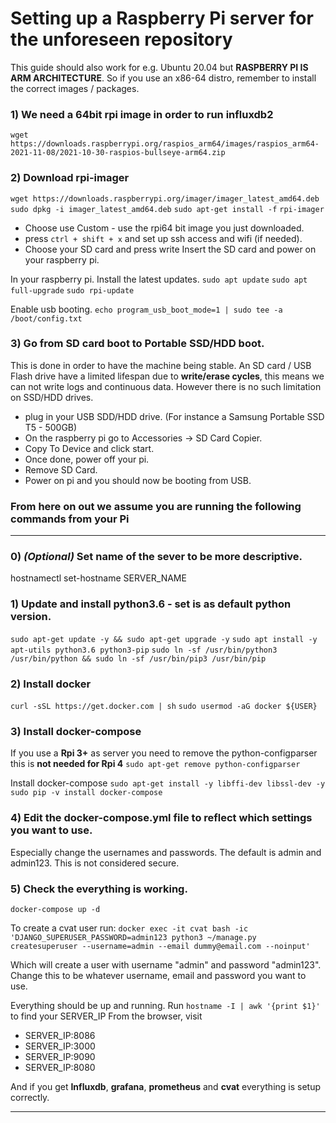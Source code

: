 # Setting up a Raspberry Pi server for the unforeseen repository

This guide should also work for e.g. Ubuntu 20.04 but **RASPBERRY PI IS ARM ARCHITECTURE**. So if you use an x86-64 distro, remember to install the correct images / packages.

### 1)  We need a 64bit rpi image in order to run influxdb2
`wget https://downloads.raspberrypi.org/raspios_arm64/images/raspios_arm64-2021-11-08/2021-10-30-raspios-bullseye-arm64.zip`

 ### 2) Download rpi-imager
`wget https://downloads.raspberrypi.org/imager/imager_latest_amd64.deb`
`sudo dpkg -i imager_latest_amd64.deb`
`sudo apt-get install -f`
`rpi-imager`

- Choose use Custom - use the rpi64 bit image you just downloaded.
- press `ctrl + shift + x` and set up ssh access and wifi (if needed).
- Choose your SD card and press write
Insert the SD card and power on your raspberry pi.

In your raspberry pi. Install the latest updates.
`sudo apt update`
`sudo apt full-upgrade`
`sudo rpi-update`

Enable usb booting. 
`echo program_usb_boot_mode=1 | sudo tee -a /boot/config.txt`

### 3)  Go from SD card boot to Portable SSD/HDD boot.
This is done in order to have the machine being stable. An SD card / USB Flash drive have a limited lifespan due to **write/erase cycles**, this means we can not write logs and continuous data. However there is no such limitation on SSD/HDD drives. 

- plug in your USB SDD/HDD drive. (For instance a Samsung Portable SSD T5 - 500GB)
- On the raspberry pi go to Accessories -> SD Card Copier.
- Copy To Device and click start.
- Once done, power off your pi.
- Remove SD Card.
- Power on pi and you should now be booting from USB.

### From here on out we assume you are running the following commands from your Pi 
---

### 0) *(Optional)* Set name of the sever to be more descriptive. 
hostnamectl set-hostname SERVER_NAME

### 1) Update and install python3.6 - set is as default python version.
`sudo apt-get update -y && sudo apt-get upgrade -y`
`sudo apt install -y apt-utils python3.6 python3-pip`
`sudo ln -sf /usr/bin/python3 /usr/bin/python && sudo ln -sf /usr/bin/pip3 /usr/bin/pip`

### 2) Install docker
`curl -sSL https://get.docker.com | sh`
`sudo usermod -aG docker ${USER}`


### 3) Install docker-compose
If you use a **Rpi 3+** as server you need to remove the python-configparser this is **not needed for Rpi 4**
`sudo apt-get remove python-configparser`

Install docker-compose
`sudo apt-get install -y libffi-dev libssl-dev -y`
`sudo pip -v install docker-compose`

### 4) Edit the docker-compose.yml file to reflect which settings you want to use.
Especially change the usernames and passwords. The default is admin and admin123. This is not considered secure.

### 5) Check the everything is working.
`docker-compose up -d`

To create a cvat user run:
`docker exec -it cvat bash -ic 'DJANGO_SUPERUSER_PASSWORD=admin123 python3 ~/manage.py createsuperuser --username=admin --email dummy@email.com --noinput'`

Which will create a user with username "admin" and password "admin123". Change this to be whatever username, email and password you want to use.

Everything should be up and running.
Run `hostname -I | awk '{print $1}'` to find your SERVER_IP
From the browser, visit 
- SERVER_IP:8086
- SERVER_IP:3000
- SERVER_IP:9090
- SERVER_IP:8080

And if you get **Influxdb**, **grafana**, **prometheus** and **cvat** everything is setup correctly.

---
